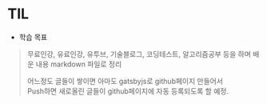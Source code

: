 # TIL
- 학습 목표
> 무료인강, 유료인강, 유투브, 기술블로그, 코딩테스트, 알고리즘공부 등을 하며
> 배운 내용 markdown 파일로 정리
> 
> 어느정도 글들이 쌓이면 아마도 gatsbyjs로 github페이지 만들어서  
> Push하면 새로올린 글들이 github페이지에 자동 등록되도록 할 예정.
